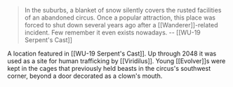 > In the suburbs, a blanket of snow silently covers the rusted facilities of an abandoned circus.
> Once a popular attraction, this place was forced to shut down several years ago after a [[Wanderer]]-related incident. Few remember it even exists nowadays.
> -- [[WU-19 Serpent's Cast]]

A location featured in [[WU-19 Serpent's Cast]]. Up through 2048 it was used as a site for human trafficking by [[Viridilus]]. Young [[Evolver]]s were kept in the cages that previously held beasts in the circus's southwest corner, beyond a door decorated as a clown's mouth.